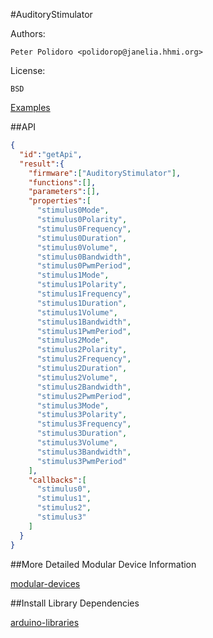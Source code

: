 #AuditoryStimulator

Authors:

    Peter Polidoro <polidorop@janelia.hhmi.org>

License:

    BSD

[Examples](./examples)

##API

```json
{
  "id":"getApi",
  "result":{
    "firmware":["AuditoryStimulator"],
    "functions":[],
    "parameters":[],
    "properties":[
      "stimulus0Mode",
      "stimulus0Polarity",
      "stimulus0Frequency",
      "stimulus0Duration",
      "stimulus0Volume",
      "stimulus0Bandwidth",
      "stimulus0PwmPeriod",
      "stimulus1Mode",
      "stimulus1Polarity",
      "stimulus1Frequency",
      "stimulus1Duration",
      "stimulus1Volume",
      "stimulus1Bandwidth",
      "stimulus1PwmPeriod",
      "stimulus2Mode",
      "stimulus2Polarity",
      "stimulus2Frequency",
      "stimulus2Duration",
      "stimulus2Volume",
      "stimulus2Bandwidth",
      "stimulus2PwmPeriod",
      "stimulus3Mode",
      "stimulus3Polarity",
      "stimulus3Frequency",
      "stimulus3Duration",
      "stimulus3Volume",
      "stimulus3Bandwidth",
      "stimulus3PwmPeriod"
    ],
    "callbacks":[
      "stimulus0",
      "stimulus1",
      "stimulus2",
      "stimulus3"
    ]
  }
}
```

##More Detailed Modular Device Information

[modular-devices](https://github.com/janelia-modular-devices/modular-devices)

##Install Library Dependencies

[arduino-libraries](https://github.com/janelia-arduino/arduino-libraries)
